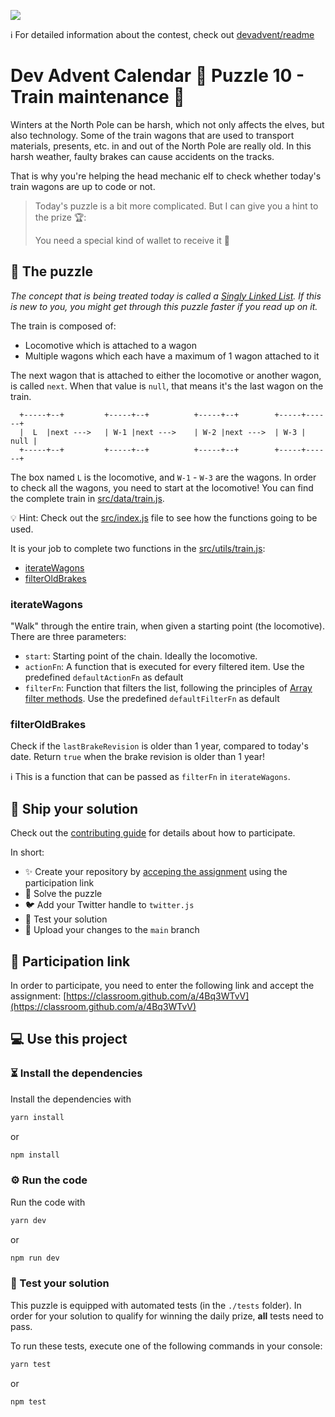 ![](README.cover.jpg)

ℹ️ For detailed information about the contest, check out [devadvent/readme](https://github.com/devadvent/readme/)

# Dev Advent Calendar 🎅 Puzzle 10 - Train maintenance 🚂

Winters at the North Pole can be harsh, which not only affects the elves, but also technology.
Some of the train wagons that are used to transport materials, presents, etc. in and out of the North Pole are really old.
In this harsh weather, faulty brakes can cause accidents on the tracks.

That is why you're helping the head mechanic elf to check whether today's train wagons are up to code or not.

> Today's puzzle is a bit more complicated. But I can give you a hint to the prize 🏆:
>
> You need a special kind of wallet to receive it 👀

## 🧩 The puzzle

_The concept that is being treated today is called a [Singly Linked List](https://www.freecodecamp.org/news/data-structures-explained-with-examples-linked-list). If this is new to you, you might get through this puzzle faster if you read up on it._

The train is composed of:

-   Locomotive which is attached to a wagon
-   Multiple wagons which each have a maximum of 1 wagon attached to it

The next wagon that is attached to either the locomotive or another wagon, is called `next`. When that value is `null`, that means it's the last wagon on the train.

```
  +-----+--+         +-----+--+          +-----+--+        +-----+------+
  |  L  |next --->   | W-1 |next --->    | W-2 |next --->  | W-3 | null |
  +-----+--+         +-----+--+          +-----+--+        +-----+------+

```

The box named `L` is the locomotive, and `W-1` - `W-3` are the wagons.
In order to check all the wagons, you need to start at the locomotive!
You can find the complete train in [src/data/train.js](src/data/train.js).

💡 Hint: Check out the [src/index.js](src/index.js) file to see how the functions going to be used.

It is your job to complete two functions in the [src/utils/train.js](src/utils/train.js):

-   [iterateWagons](#iteratewagons)
-   [filterOldBrakes](#filteroldbrakes)

### iterateWagons

"Walk" through the entire train, when given a starting point (the locomotive).
There are three parameters:

-   `start`: Starting point of the chain. Ideally the locomotive.
-   `actionFn`: A function that is executed for every filtered item. Use the predefined `defaultActionFn` as default
-   `filterFn`: Function that filters the list, following the principles of [Array filter methods](https://developer.mozilla.org/en-US/docs/Web/JavaScript/Reference/Global_Objects/Array/filter). Use the predefined `defaultFilterFn` as default

### filterOldBrakes

Check if the `lastBrakeRevision` is older than 1 year, compared to today's date.
Return `true` when the brake revision is older than 1 year!

ℹ️ This is a function that can be passed as `filterFn` in `iterateWagons`.

## 🚢 Ship your solution

Check out the [contributing guide](https://github.com/devadvent/readme/blob/main/CONTRIBUTING.md) for details about how to participate.

In short:

-   ✨ Create your repository by [acceping the assignment](https://classroom.github.com/a/4Bq3WTvV) using the participation link
-   🧩 Solve the puzzle
-   🐦 Add your Twitter handle to `twitter.js`
-   🤖 Test your solution
-   🚀 Upload your changes to the `main` branch

## 🔗 Participation link

In order to participate, you need to enter the following link and accept the assignment:
[https://classroom.github.com/a/4Bq3WTvV](https://classroom.github.com/a/4Bq3WTvV)

## 💻 Use this project

### ⏳ Install the dependencies

Install the dependencies with

```bash
yarn install
```

or

```bash
npm install
```

### ⚙️ Run the code

Run the code with

```bash
yarn dev
```

or

```bash
npm run dev
```

### 🤖 Test your solution

This puzzle is equipped with automated tests (in the `./tests` folder). In order for your solution to qualify for winning the daily prize, **all** tests need to pass.

To run these tests, execute one of the following commands in your console:

```bash
yarn test
```

or

```bash
npm test
```
